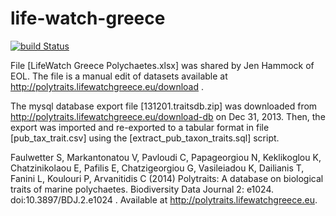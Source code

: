 # life-watch-greece
[![build Status](https://travis-ci.org/globalbioticinteractions/life-watch-greece.svg?branch=master)](https://travis-ci.org/globalbioticinteractions/life-watch-greece)



File [LifeWatch Greece Polychaetes.xlsx] was shared by Jen Hammock of EOL. The file is a manual edit of datasets available at http://polytraits.lifewatchgreece.eu/download .

The mysql database export file [131201.traitsdb.zip] was downloaded from http://polytraits.lifewatchgreece.eu/download-db on Dec 31, 2013. Then, the export was imported and re-exported to a tabular format in file [pub_tax_trait.csv] using the [extract_pub_taxon_traits.sql] script.

Faulwetter S, Markantonatou V, Pavloudi C, Papageorgiou N, Keklikoglou K, Chatzinikolaou E, Pafilis E, Chatzigeorgiou G, Vasileiadou K, Dailianis T, Fanini L, Koulouri P, Arvanitidis C (2014) Polytraits: A database on biological traits of marine polychaetes. Biodiversity Data Journal 2: e1024. doi:10.3897/BDJ.2.e1024 . Available at http://polytraits.lifewatchgreece.eu.
